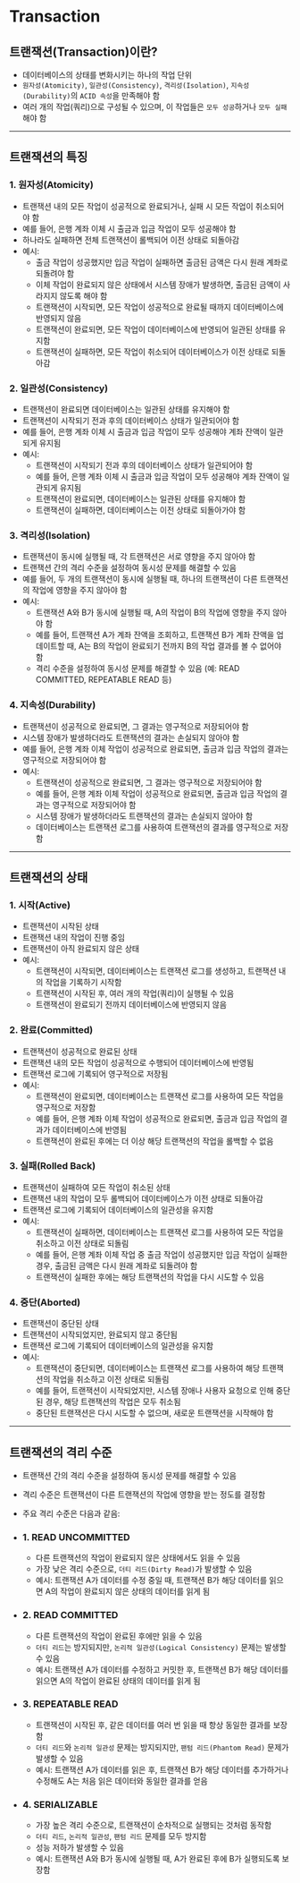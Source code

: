 # Transaction

## 트랜잭션(Transaction)이란?
- 데이터베이스의 상태를 변화시키는 하나의 작업 단위
- `원자성(Atomicity)`, `일관성(Consistency)`, `격리성(Isolation)`, `지속성(Durability)`의 `ACID 속성`을 만족해야 함
- 여러 개의 작업(쿼리)으로 구성될 수 있으며, 이 작업들은 `모두 성공`하거나 `모두 실패`해야 함

---

## 트랜잭션의 특징
### 1. 원자성(Atomicity)
- 트랜잭션 내의 모든 작업이 성공적으로 완료되거나, 실패 시 모든 작업이 취소되어야 함
- 예를 들어, 은행 계좌 이체 시 출금과 입금 작업이 모두 성공해야 함
- 하나라도 실패하면 전체 트랜잭션이 롤백되어 이전 상태로 되돌아감
- 예시: 
  - 출금 작업이 성공했지만 입금 작업이 실패하면 출금된 금액은 다시 원래 계좌로 되돌려야 함
  - 이체 작업이 완료되지 않은 상태에서 시스템 장애가 발생하면, 출금된 금액이 사라지지 않도록 해야 함
  - 트랜잭션이 시작되면, 모든 작업이 성공적으로 완료될 때까지 데이터베이스에 반영되지 않음
  - 트랜잭션이 완료되면, 모든 작업이 데이터베이스에 반영되어 일관된 상태를 유지함
  - 트랜잭션이 실패하면, 모든 작업이 취소되어 데이터베이스가 이전 상태로 되돌아감


### 2. 일관성(Consistency)
- 트랜잭션이 완료되면 데이터베이스는 일관된 상태를 유지해야 함
- 트랜잭션이 시작되기 전과 후의 데이터베이스 상태가 일관되어야 함
- 예를 들어, 은행 계좌 이체 시 출금과 입금 작업이 모두 성공해야 계좌 잔액이 일관되게 유지됨
- 예시:
  - 트랜잭션이 시작되기 전과 후의 데이터베이스 상태가 일관되어야 함
  - 예를 들어, 은행 계좌 이체 시 출금과 입금 작업이 모두 성공해야 계좌 잔액이 일관되게 유지됨
  - 트랜잭션이 완료되면, 데이터베이스는 일관된 상태를 유지해야 함
  - 트랜잭션이 실패하면, 데이터베이스는 이전 상태로 되돌아가야 함


### 3. 격리성(Isolation)
- 트랜잭션이 동시에 실행될 때, 각 트랜잭션은 서로 영향을 주지 않아야 함
- 트랜잭션 간의 격리 수준을 설정하여 동시성 문제를 해결할 수 있음
- 예를 들어, 두 개의 트랜잭션이 동시에 실행될 때, 하나의 트랜잭션이 다른 트랜잭션의 작업에 영향을 주지 않아야 함
- 예시:
  - 트랜잭션 A와 B가 동시에 실행될 때, A의 작업이 B의 작업에 영향을 주지 않아야 함
  - 예를 들어, 트랜잭션 A가 계좌 잔액을 조회하고, 트랜잭션 B가 계좌 잔액을 업데이트할 때, A는 B의 작업이 완료되기 전까지 B의 작업 결과를 볼 수 없어야 함
  - 격리 수준을 설정하여 동시성 문제를 해결할 수 있음 (예: READ COMMITTED, REPEATABLE READ 등)


### 4. 지속성(Durability)
- 트랜잭션이 성공적으로 완료되면, 그 결과는 영구적으로 저장되어야 함
- 시스템 장애가 발생하더라도 트랜잭션의 결과는 손실되지 않아야 함
- 예를 들어, 은행 계좌 이체 작업이 성공적으로 완료되면, 출금과 입금 작업의 결과는 영구적으로 저장되어야 함
- 예시:
  - 트랜잭션이 성공적으로 완료되면, 그 결과는 영구적으로 저장되어야 함
  - 예를 들어, 은행 계좌 이체 작업이 성공적으로 완료되면, 출금과 입금 작업의 결과는 영구적으로 저장되어야 함
  - 시스템 장애가 발생하더라도 트랜잭션의 결과는 손실되지 않아야 함
  - 데이터베이스는 트랜잭션 로그를 사용하여 트랜잭션의 결과를 영구적으로 저장함


---

## 트랜잭션의 상태
### 1. 시작(Active)
- 트랜잭션이 시작된 상태
- 트랜잭션 내의 작업이 진행 중임
- 트랜잭션이 아직 완료되지 않은 상태
- 예시:
  - 트랜잭션이 시작되면, 데이터베이스는 트랜잭션 로그를 생성하고, 트랜잭션 내의 작업을 기록하기 시작함
  - 트랜잭션이 시작된 후, 여러 개의 작업(쿼리)이 실행될 수 있음
  - 트랜잭션이 완료되기 전까지 데이터베이스에 반영되지 않음


### 2. 완료(Committed)
- 트랜잭션이 성공적으로 완료된 상태
- 트랜잭션 내의 모든 작업이 성공적으로 수행되어 데이터베이스에 반영됨
- 트랜잭션 로그에 기록되어 영구적으로 저장됨
- 예시:
  - 트랜잭션이 완료되면, 데이터베이스는 트랜잭션 로그를 사용하여 모든 작업을 영구적으로 저장함
  - 예를 들어, 은행 계좌 이체 작업이 성공적으로 완료되면, 출금과 입금 작업의 결과가 데이터베이스에 반영됨
  - 트랜잭션이 완료된 후에는 더 이상 해당 트랜잭션의 작업을 롤백할 수 없음

    
### 3. 실패(Rolled Back)
- 트랜잭션이 실패하여 모든 작업이 취소된 상태
- 트랜잭션 내의 작업이 모두 롤백되어 데이터베이스가 이전 상태로 되돌아감
- 트랜잭션 로그에 기록되어 데이터베이스의 일관성을 유지함
- 예시:
  - 트랜잭션이 실패하면, 데이터베이스는 트랜잭션 로그를 사용하여 모든 작업을 취소하고 이전 상태로 되돌림
  - 예를 들어, 은행 계좌 이체 작업 중 출금 작업이 성공했지만 입금 작업이 실패한 경우, 출금된 금액은 다시 원래 계좌로 되돌려야 함
  - 트랜잭션이 실패한 후에는 해당 트랜잭션의 작업을 다시 시도할 수 있음


### 4. 중단(Aborted)
- 트랜잭션이 중단된 상태
- 트랜잭션이 시작되었지만, 완료되지 않고 중단됨
- 트랜잭션 로그에 기록되어 데이터베이스의 일관성을 유지함
- 예시:
  - 트랜잭션이 중단되면, 데이터베이스는 트랜잭션 로그를 사용하여 해당 트랜잭션의 작업을 취소하고 이전 상태로 되돌림
  - 예를 들어, 트랜잭션이 시작되었지만, 시스템 장애나 사용자 요청으로 인해 중단된 경우, 해당 트랜잭션의 작업은 모두 취소됨
  - 중단된 트랜잭션은 다시 시도할 수 없으며, 새로운 트랜잭션을 시작해야 함


---

## 트랜잭션의 격리 수준
- 트랜잭션 간의 격리 수준을 설정하여 동시성 문제를 해결할 수 있음
- 격리 수준은 트랜잭션이 다른 트랜잭션의 작업에 영향을 받는 정도를 결정함
- 주요 격리 수준은 다음과 같음:
- ### 1. READ UNCOMMITTED
  - 다른 트랜잭션의 작업이 완료되지 않은 상태에서도 읽을 수 있음
  - 가장 낮은 격리 수준으로, `더티 리드(Dirty Read)`가 발생할 수 있음
  - 예시: 트랜잭션 A가 데이터를 수정 중일 때, 트랜잭션 B가 해당 데이터를 읽으면 A의 작업이 완료되지 않은 상태의 데이터를 읽게 됨


- ### 2. READ COMMITTED
  - 다른 트랜잭션의 작업이 완료된 후에만 읽을 수 있음
  - `더티 리드`는 방지되지만, `논리적 일관성(Logical Consistency)` 문제는 발생할 수 있음
  - 예시: 트랜잭션 A가 데이터를 수정하고 커밋한 후, 트랜잭션 B가 해당 데이터를 읽으면 A의 작업이 완료된 상태의 데이터를 읽게 됨


- ### 3. REPEATABLE READ
  - 트랜잭션이 시작된 후, 같은 데이터를 여러 번 읽을 때 항상 동일한 결과를 보장함
  - `더티 리드`와 `논리적 일관성` 문제는 방지되지만, `팬텀 리드(Phantom Read)` 문제가 발생할 수 있음
  - 예시: 트랜잭션 A가 데이터를 읽은 후, 트랜잭션 B가 해당 데이터를 추가하거나 수정해도 A는 처음 읽은 데이터와 동일한 결과를 얻음


- ### 4. SERIALIZABLE
  - 가장 높은 격리 수준으로, 트랜잭션이 순차적으로 실행되는 것처럼 동작함
  - `더티 리드`, `논리적 일관성`, `팬텀 리드` 문제를 모두 방지함
  - 성능 저하가 발생할 수 있음
  - 예시: 트랜잭션 A와 B가 동시에 실행될 때, A가 완료된 후에 B가 실행되도록 보장함
  

